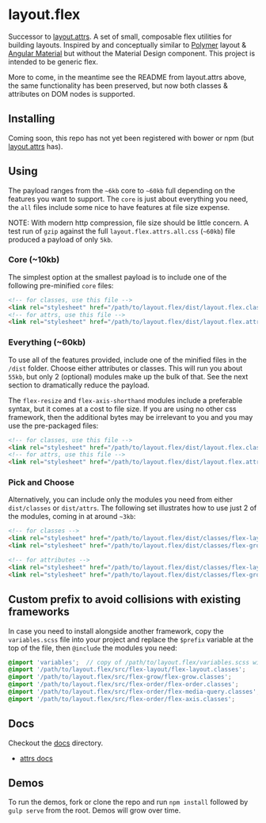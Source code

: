 # layout.flex

Successor to [layout.attrs](https://github.com/benjaminapetersen/layout.attrs).
A set of small, composable flex utilities for building layouts. Inspired by and conceptually
similar to [Polymer](https://www.polymer-project.org/0.5/docs/polymer/layout-attrs.html) layout & [Angular Material](https://material.angularjs.org/latest/#/layout/grid) but without the Material
Design component.  This project is intended to be generic flex.

More to come, in the meantime see the README from layout.attrs above, the same functionality
has been preserved, but now both classes & attributes on DOM nodes is supported.

## Installing

Coming soon, this repo has not yet been registered with bower or npm (but [layout.attrs](https://github.com/benjaminapetersen/layout.attrs) has).
<!--
`bower install layout.flex`
-->

## Using

The payload ranges from the `~6kb` core to `~60kb` full depending on the features you want to support.  The `core` is just about everything you need, the `all` files include some nice to have features at file size expense.  

NOTE: With modern http compression, file size should be little concern.  A test run of `gzip` against the full `layout.flex.attrs.all.css` (`~60kb`) file produced a payload of only `5kb`.

### Core (~10kb)

 The simplest option at the smallest payload is to include one of the following pre-minified `core` files:

```html
<!-- for classes, use this file -->
<link rel="stylesheet" href="/path/to/layout.flex/dist/layout.flex.classes.core.css" />
<!-- for attrs, use this file -->
<link rel="stylesheet" href="/path/to/layout.flex/dist/layout.flex.attrs.core.css" />
```

### Everything (~60kb)

To use all of the features provided, include one of the minified files in the `/dist` folder.  Choose either attributes or classes.  This will run you about `55kb`, but only 2 (optional) modules make up the bulk of that.  See the next section to dramatically reduce the payload.

The `flex-resize` and `flex-axis-shorthand` modules include a preferable syntax, but it comes at a cost to file size. If you
are using no other css framework, then the additional bytes may be irrelevant to you and you may use the pre-packaged files:

```html
<!-- for classes, use this file -->
<link rel="stylesheet" href="/path/to/layout.flex/dist/layout.flex.classes.all.css" />
<!-- for attrs, use this file -->
<link rel="stylesheet" href="/path/to/layout.flex/dist/layout.flex.attrs.all.css" />
```

### Pick and Choose

Alternatively, you can include only the modules you need from either `dist/classes` or `dist/attrs`.    The following set illustrates how to use just 2 of the modules, coming in at around `~3kb`:

```html
<!-- for classes -->
<link rel="stylesheet" href="/path/to/layout.flex/dist/classes/flex-layout.classes.css" />
<link rel="stylesheet" href="/path/to/layout.flex/dist/classes/flex-grow.classes.css" />

<!-- for attributes -->
<link rel="stylesheet" href="/path/to/layout.flex/dist/classes/flex-layout.attrs.css" />
<link rel="stylesheet" href="/path/to/layout.flex/dist/classes/flex-grow.attrs.css" />

```

## Custom prefix to avoid collisions with existing frameworks

In case you need to install alongside another framework, copy the `variables.scss` file into your project and replace the `$prefix` variable at the top of the file, then `@include` the modules you need:

```scss
@import 'variables';  // copy of /path/to/layout.flex/variables.scss with updated $fxPrefix.
@import '/path/to/layout.flex/src/flex-layout/flex-layout.classes';
@import '/path/to/layout.flex/src/flex-grow/flex-grow.classes';
@import '/path/to/layout.flex/src/flex-order/flex-order.classes';
@import '/path/to/layout.flex/src/flex-order/flex-media-query.classes';
@import '/path/to/layout.flex/src/flex-order/flex-axis.classes';
```

## Docs

Checkout the [docs](./docs) directory.
- [attrs docs](./docs/attrs.md)

## Demos

To run the demos, fork or clone the repo and run `npm install` followed by `gulp serve` from the root.  Demos will grow over time.



<!--
  use rawgit or raw.githubusercontent.com or gist.githubusercontent.com links here to make it actually viewable in the browser
-->
